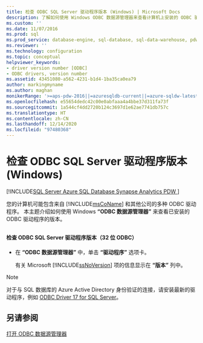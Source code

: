 ```yaml
---
title: 检查 ODBC SQL Server 驱动程序版本 (Windows) | Microsoft Docs
description: 了解如何使用 Windows ODBC 数据源管理器来查看计算机上安装的 ODBC 驱动程序版本。
ms.custom: ''
ms.date: 11/07/2016
ms.prod: sql
ms.prod_service: database-engine, sql-database, sql-data-warehouse, pdw
ms.reviewer: ''
ms.technology: configuration
ms.topic: conceptual
helpviewer_keywords:
- driver version number [ODBC]
- ODBC drivers, version number
ms.assetid: 43451080-a562-4231-b1d4-1ba35ca0ea79
author: markingmyname
ms.author: maghan
monikerRange: '>=aps-pdw-2016||=azuresqldb-current||=azure-sqldw-latest||>=sql-server-2016||>=sql-server-linux-2017'
ms.openlocfilehash: e55654dedc42c00e0abfaaa4a4bbe37d311fa73f
ms.sourcegitcommit: 1a544cf4dd2720b124c3697d1e62ae7741db757c
ms.translationtype: HT
ms.contentlocale: zh-CN
ms.lasthandoff: 12/14/2020
ms.locfileid: "97480368"
---
```

# <a name="check-the-odbc-sql-server-driver-version-windows"></a>检查 ODBC SQL Server 驱动程序版本 (Windows)
[!INCLUDE[SQL Server Azure SQL Database Synapse Analytics PDW ](../../includes/applies-to-version/sql-asdb-asdbmi-asa-pdw.md)]

  您的计算机可能包含来自 [!INCLUDE[msCoName](../../includes/msconame-md.md)] 和其他公司的多种 ODBC 驱动程序。 本主题介绍如何使用 Windows **“ODBC 数据源管理器”** 来查看已安装的 ODBC 驱动程序的版本。  
  
##  <a name="SSMSProcedure"></a>  
  
#### <a name="to-check-the-odbc-sql-server-driver-version-32-bit-odbc"></a>检查 ODBC SQL Server 驱动程序版本（32 位 ODBC）  
  
-   在 **“ODBC 数据源管理器”** 中，单击 **“驱动程序”** 选项卡。  
  
     有关 Microsoft [!INCLUDE[ssNoVersion](../../includes/ssnoversion-md.md)] 项的信息显示在 **“版本”** 列中。  


> [!NOTE]  
>  对于与 SQL 数据库的 Azure Active Directory 身份验证的连接，请安装最新的驱动程序，例如 [ODBC Driver 17 for SQL Server](../../connect/odbc/download-odbc-driver-for-sql-server.md)。   

  
## <a name="see-also"></a>另请参阅  
 [打开 ODBC 数据源管理器](../../database-engine/configure-windows/open-the-odbc-data-source-administrator.md)  
  
